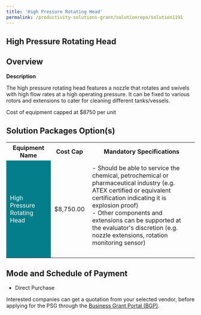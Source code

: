 ```yaml
---
title: 'High Pressure Rotating Head'
permalink: /productivity-solutions-grant/solutionrepo/solution1191
---
```


## High Pressure Rotating Head

## Overview

**Description**

The high pressure rotating head features a nozzle that rotates and swivels with high flow rates at a high operating pressure. It can be fixed to various rotors and extensions to cater for cleaning different tanks/vessels. 

Cost of equipment capped at $8750 per unit 

## Solution Packages Option(s)

<table>
<tr>
<th><b>Equipment Name</b></th>
<th><b>Cost Cap</b></th>
<th><b>Mandatory Specifications</b></th>
</tr>
<tr>
<td style='padding: 10px; background-color: #037E8A; color: #FFFFFF;'>High Pressure Rotating Head</td>
<td style='padding: 10px;'>$8,750.00</td>
<td style='padding: 10px;'>- Should be able to service the chemical, petrochemical or pharmaceutical industry (e.g. ATEX certified or equivalent certification indicating it is explosion proof)<br>- Other components and extensions can be supported at the evaluator's discretion (e.g. nozzle extensions, rotation monitoring sensor)<br><br></td>
</tr>
</table>

## Mode and Schedule of Payment

 - Direct Purchase

Interested companies can get a quotation from your selected vendor, before applying for the PSG through the <a href='https://www.businessgrants.gov.sg/' target='_blank' rel='noopener'>Business Grant Portal (BGP)</a>.

<script src="/jquery/resize-tables.js"></script>
